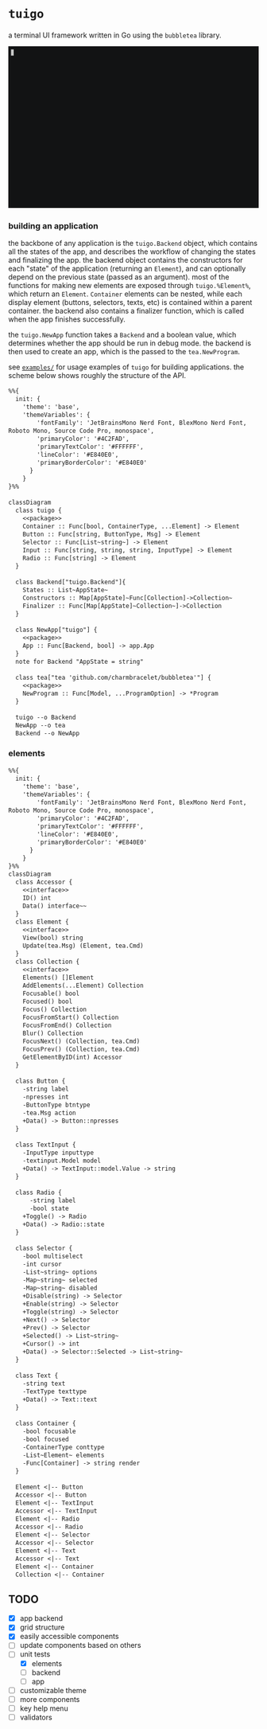 # `tuigo` 

a terminal UI framework written in Go using the `bubbletea` library.

![order](examples/order.gif)

### building an application

the backbone of any application is the `tuigo.Backend` object, which contains all the states of the app, and describes the workflow of changing the states and finalizing the app. the backend object contains the constructors for each "state" of the application (returning an `Element`), and can optionally depend on the previous state (passed as an argument). most of the functions for making new elements are exposed through `tuigo.%Element%`, which return an `Element`. `Container` elements can be nested, while each display element (buttons, selectors, texts, etc) is contained within a parent container. the backend also contains a finalizer function, which is called when the app finishes successfully.

the `tuigo.NewApp` function takes a `Backend` and a boolean value, which determines whether the app should be run in debug mode. the backend is then used to create an app, which is the passed to the `tea.NewProgram`.

see [`examples/`](examples/) for usage examples of `tuigo` for building applications. the scheme below shows roughly the structure of the API. 

```mermaid
%%{
  init: {
    'theme': 'base',
    'themeVariables': {
        'fontFamily': 'JetBrainsMono Nerd Font, BlexMono Nerd Font, Roboto Mono, Source Code Pro, monospace',
        'primaryColor': '#4C2FAD',
        'primaryTextColor': '#FFFFFF',
        'lineColor': '#E840E0',
        'primaryBorderColor': '#E840E0'
      }
    }
}%%

classDiagram
  class tuigo {
    <<package>>
    Container :: Func[bool, ContainerType, ...Element] -> Element
    Button :: Func[string, ButtonType, Msg] -> Element
    Selector :: Func[List~string~] -> Element
    Input :: Func[string, string, string, InputType] -> Element
    Radio :: Func[string] -> Element
  }

  class Backend["tuigo.Backend"]{
    States :: List~AppState~
    Constructors :: Map[AppState]~Func[Collection]->Collection~
    Finalizer :: Func[Map[AppState]~Collection~]->Collection
  }

  class NewApp["tuigo"] {
    <<package>>
    App :: Func[Backend, bool] -> app.App
  }
  note for Backend "AppState = string"

  class tea["tea 'github.com/charmbracelet/bubbletea'"] {
    <<package>>
    NewProgram :: Func[Model, ...ProgramOption] -> *Program
  }

  tuigo --o Backend
  NewApp --o tea
  Backend --o NewApp
```
### elements

```mermaid
%%{
  init: {
    'theme': 'base',
    'themeVariables': {
        'fontFamily': 'JetBrainsMono Nerd Font, BlexMono Nerd Font, Roboto Mono, Source Code Pro, monospace',
        'primaryColor': '#4C2FAD',
        'primaryTextColor': '#FFFFFF',
        'lineColor': '#E840E0',
        'primaryBorderColor': '#E840E0'
      }
    }
}%%
classDiagram
  class Accessor {
    <<interface>>
    ID() int
    Data() interface~~
  }
  class Element {
    <<interface>>
    View(bool) string
    Update(tea.Msg) (Element, tea.Cmd)
  }
  class Collection {
    <<interface>>
    Elements() []Element
    AddElements(...Element) Collection
    Focusable() bool
    Focused() bool
    Focus() Collection
    FocusFromStart() Collection
    FocusFromEnd() Collection
    Blur() Collection
    FocusNext() (Collection, tea.Cmd)
    FocusPrev() (Collection, tea.Cmd)
    GetElementByID(int) Accessor
  }

  class Button {
    -string label
    -npresses int
    -ButtonType btntype
    -tea.Msg action
    +Data() -> Button::npresses
  }

  class TextInput {
    -InputType inputtype
    -textinput.Model model    
    +Data() -> TextInput::model.Value -> string
  }

  class Radio {
	  -string label
	  -bool state
    +Toggle() -> Radio
    +Data() -> Radio::state
  }

  class Selector {
    -bool multiselect
    -int cursor
    -List~string~ options
    -Map~string~ selected
    -Map~string~ disabled
    +Disable(string) -> Selector
    +Enable(string) -> Selector
    +Toggle(string) -> Selector
    +Next() -> Selector
    +Prev() -> Selector
    +Selected() -> List~string~
    +Cursor() -> int
    +Data() -> Selector::Selected -> List~string~
  }

  class Text {
    -string text
    -TextType texttype
    +Data() -> Text::text
  }

  class Container {
    -bool focusable
    -bool focused
    -ContainerType conttype
    -List~Element~ elements
    -Func[Container] -> string render
  }

  Element <|-- Button
  Accessor <|-- Button
  Element <|-- TextInput
  Accessor <|-- TextInput
  Element <|-- Radio
  Accessor <|-- Radio
  Element <|-- Selector
  Accessor <|-- Selector
  Element <|-- Text
  Accessor <|-- Text
  Element <|-- Container
  Collection <|-- Container
```

## TODO

- [x] app backend
- [x] grid structure
- [x] easily accessible components
- [ ] update components based on others
- [ ] unit tests
  - [x] elements
  - [ ] backend
  - [ ] app
- [ ] customizable theme
- [ ] more components
- [ ] key help menu
- [ ] validators
